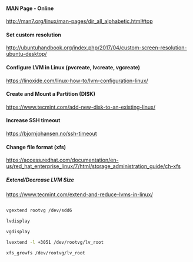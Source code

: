 #### MAN Page - Online ####
http://man7.org/linux/man-pages/dir_all_alphabetic.html#top

#### Set custom resolution ####
http://ubuntuhandbook.org/index.php/2017/04/custom-screen-resolution-ubuntu-desktop/

#### Configure LVM in Linux (pvcreate, lvcreate, vgcreate) ####
https://linoxide.com/linux-how-to/lvm-configuration-linux/

#### Create and Mount a Partition (DISK) ####
https://www.tecmint.com/add-new-disk-to-an-existing-linux/

#### Increase SSH timeout ####
https://bjornjohansen.no/ssh-timeout

#### Change file format (xfs) ####
https://access.redhat.com/documentation/en-us/red_hat_enterprise_linux/7/html/storage_administration_guide/ch-xfs


##### Extend/Decrease LVM Size #####
https://www.tecmint.com/extend-and-reduce-lvms-in-linux/

```bash

vgextend rootvg /dev/sdd6

lvdisplay

vgdisplay

lvextend -l +3051 /dev/rootvg/lv_root

xfs_growfs /dev/rootvg/lv_root

```
